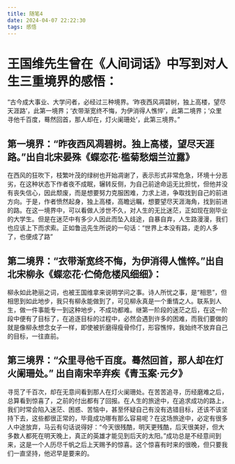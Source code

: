 ```yaml
---
title: 随笔4
date: 2024-04-07 22:22:30
tags: 感悟
---
```


# 王国维先生曾在《人间词话》中写到对人生三重境界的感悟：
“古今成大事业、大学问者，必经过三种境界。‘昨夜西风凋碧树，独上高楼，望尽天涯路’，此第一境界；‘衣带渐宽终不悔，为伊消得人憔悴’，此第二境界；‘众里寻他千百度，蓦然回首，那人却在，灯火阑珊处’，此第三境界。”

## 第一境界：“昨夜西风凋碧树。独上高楼，望尽天涯路。”出自北宋晏殊《蝶恋花·槛菊愁烟兰泣露》
在西风的狂吹下，枝繁叶茂的绿树也开始凋谢了，表示形式非常危急，环境十分恶劣，在这种状态下作者夜不成眠，辗转反侧，为自己前途命运无比担忧，但他并没有丧失信心，因此颓废，而是想要努力克服困难，力求上进，争取找到自己的前进方向。于是，作者愤然起身，独上高楼，高瞻远瞩，想要望尽天涯海角，找到前进的路。在这一境界中，可以看做人涉世不久，对人生的无比迷茫，正如现在刚毕业的大学生。但是在迷茫中有多少人因此而坠入歧途，自暴自弃，人生路漫漫，我们也应该上下而求索。正如鲁迅先生所说的一句话：“世界上本没有路，走的人多了，也便成了路”

## 第二境界：“衣带渐宽终不悔，为伊消得人憔悴。”出自北宋柳永《蝶恋花·伫倚危楼风细细》：

柳永如此艳丽之词，也被王国维拿来说明学问之事。诗人所忧之事，是“相思”，但相思到如此地步，我只有柳永能做到了，可见柳永真是一个重情之人。联系到人生，做一件事能专一到这种地步，不成功都难。继第一阶段的迷茫之后，在这一阶段中便有了目标了，在追逐目标的过程中，必然会遇到许多的困难，而我们要做的就是像柳永想念女子一样，即使被折磨得瘦骨伶仃，形容憔悴，我始终不放弃自己的目标，一往直前。

## 第三境界：“众里寻他千百度。蓦然回首，那人却在灯火阑珊处。” 出自南宋辛弃疾《青玉案·元夕》

寻觅了千百次，却在无意间看到那人在灯火阑珊处。在苦苦追寻，历经磨难之后，总算看到惊喜了，之前的付出都有了回报。在人生的旅途中，在追求成功的路上，我们时常会陷入迷茫、困惑、苦恼中，甚至怀疑自己有没有选错目标，还该不该坚持下去，这些都很正常的，毕竟成功哪有那么容易呢？在这场旅途中，必定有很多人中途放弃，马云有句话说得好：“今天很残酷，明天更残酷，后天很美好，但大多数人都死在明天晚上，真正的英雄才能见到后天的太阳。”成功总是不经意间到来，这是一个人历尽千帆之后上天赐予的惊喜。这个惊喜有时来的很晚，但只要我们一直坚持，他迟早是要来的。